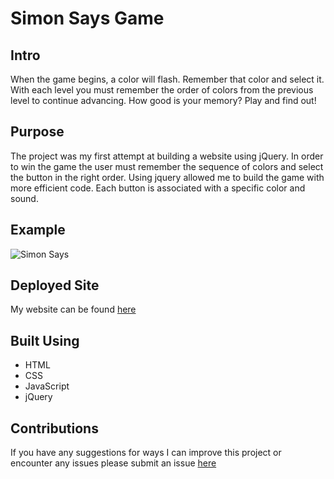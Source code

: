 # Simon Says Game 

## Intro

When the game begins, a color will flash. Remember that color and select it. With each level you must remember the order of colors from the previous level to continue advancing. How good is your memory? Play and find out!

## Purpose 

The project was my first attempt at building a website using jQuery. In order to win the game the user must remember the sequence of colors and select the button in the right order. Using jquery allowed me to build the game with more efficient code. Each button is associated with a specific color and sound. 

## Example 
![Simon Says](https://media.giphy.com/media/Q7LswRFELAKCR8NmNi/giphy.gif)

## Deployed Site 

My website can be found [here](https://mobolanleadebesin.github.io/Simon-Says-Game/)

## Built Using 

- HTML 
- CSS 
- JavaScript 
- jQuery 

## Contributions 

If you have any suggestions for ways I can improve this project or encounter any issues please submit an issue [here](https://github.com/MobolanleAdebesin/Simon-Says-Game/issues)
